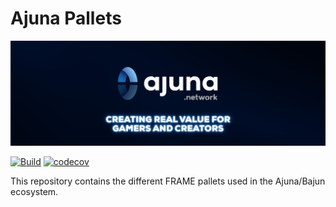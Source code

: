 # Ajuna Pallets

<p align="center">
  <a href="https://ajuna.io" target="_blank">
    <img src="docs/ajuna-banner.jpeg" alt="Ajuna Network Banner">
  </a>
</p>

[![Build](https://github.com/ajuna-network/ajuna-pallets/actions/workflows/check-pull-request.yml/badge.svg?branch=main)](https://github.com/ajuna-network/ajuna-pallets/actions/workflows/check-pull-request.yml)
[![codecov](https://codecov.io/gh/ajuna-network/ajuna-pallets/branch/main/graph/badge.svg?token=qRtKAiLsbG)](https://codecov.io/gh/ajuna-network/ajuna-pallets)

This repository contains the different FRAME pallets used in the Ajuna/Bajun ecosystem.

